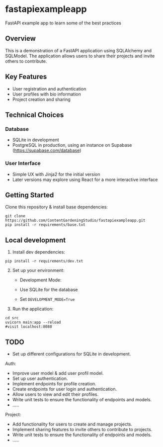 # fastapiexampleapp

FastAPI example app to learn some of the best practices

## Overview

This is a demonstration of a FastAPI application using SQLAlchemy and SQLModel. The application allows users to share their projects and invite others to contribute.

## Key Features

- User registration and authentication
- User profiles with bio information
- Project creation and sharing

## Technical Choices

### Database

- SQLite in development
- PostgreSQL in production, using an instance on Supabase (https://supabase.com/database)

### User Interface

- Simple UX with Jinja2 for the initial version
- Later versions may explore using React for a more interactive interface

## Getting Started

Clone this repository & install base dependencies:

```shell
git clone https://github.com/ContentGardeningStudio/fastapiexampleapp.git
pip install -r requirements/base.txt
```

## Local development

1. Install dev dependencies:

```shell
pip install -r requirements/dev.txt
```

2. Set up your environment:

   - Development Mode:

   - Use SQLite for the database
   - Set `DEVELOPMENT_MODE=True`

3. Run the application:

```shell
cd src
uvicorn main:app --reload
#visit localhost:8080
```

## TODO

- Set up different configurations for SQLite in development.

Auth:

- Improve user model & add user profil model.
- Set up user authentication.
- Implement endpoints for profile creation.
- Create endpoints for user login and authentication.
- Allow users to view and edit their profiles.
- Write unit tests to ensure the functionality of endpoints and models.
- .....

Project:

- Add functionality for users to create and manage projects.
- Implement sharing features to invite others to contribute to projects.
- Write unit tests to ensure the functionality of endpoints and models.
- .....

